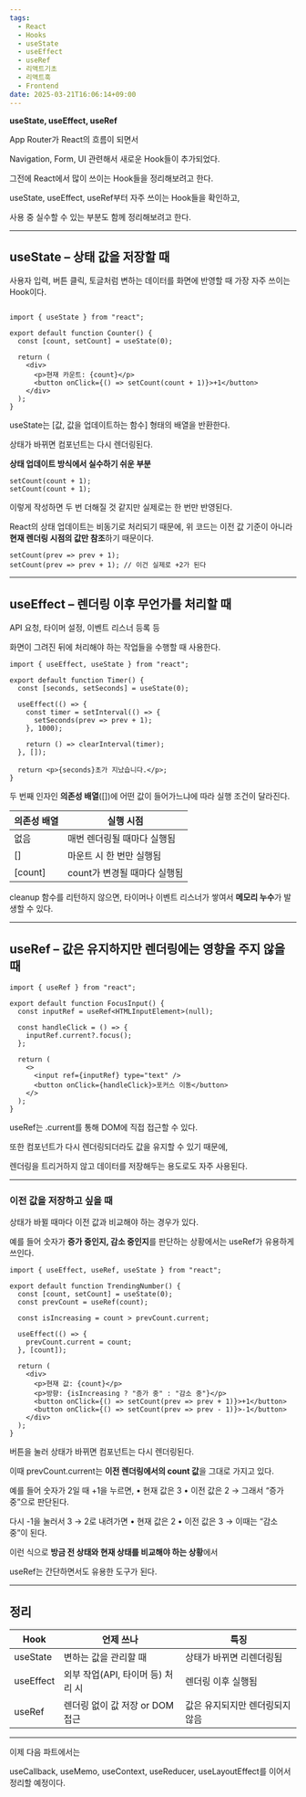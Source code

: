 ```yaml
---
tags:
  - React
  - Hooks
  - useState
  - useEffect
  - useRef
  - 리액트기초
  - 리액트훅
  - Frontend
date: 2025-03-21T16:06:14+09:00
---
```


**useState, useEffect, useRef**

App Router가 React의 흐름이 되면서

Navigation, Form, UI 관련해서 새로운 Hook들이 추가되었다.

그전에 React에서 많이 쓰이는 Hook들을 정리해보려고 한다.

useState, useEffect, useRef부터 자주 쓰이는 Hook들을 확인하고,

사용 중 실수할 수 있는 부분도 함께 정리해보려고 한다.

---

## **useState – 상태 값을 저장할 때**

사용자 입력, 버튼 클릭, 토글처럼 변하는 데이터를 화면에 반영할 때 가장 자주 쓰이는 Hook이다.

```

import { useState } from "react";

export default function Counter() {
  const [count, setCount] = useState(0);

  return (
    <div>
      <p>현재 카운트: {count}</p>
      <button onClick={() => setCount(count + 1)}>+1</button>
    </div>
  );
}
```

useState는 [값, 값을 업데이트하는 함수] 형태의 배열을 반환한다.

상태가 바뀌면 컴포넌트는 다시 렌더링된다.

**상태 업데이트 방식에서 실수하기 쉬운 부분**

```
setCount(count + 1);
setCount(count + 1);
```

이렇게 작성하면 두 번 더해질 것 같지만 실제로는 한 번만 반영된다.

React의 상태 업데이트는 비동기로 처리되기 때문에, 위 코드는 이전 값 기준이 아니라 **현재 렌더링 시점의 값만 참조**하기 때문이다.

```
setCount(prev => prev + 1);
setCount(prev => prev + 1); // 이건 실제로 +2가 된다
```

---

## **useEffect – 렌더링 이후 무언가를 처리할 때**

API 요청, 타이머 설정, 이벤트 리스너 등록 등

화면이 그려진 뒤에 처리해야 하는 작업들을 수행할 때 사용한다.

```
import { useEffect, useState } from "react";

export default function Timer() {
  const [seconds, setSeconds] = useState(0);

  useEffect(() => {
    const timer = setInterval(() => {
      setSeconds(prev => prev + 1);
    }, 1000);

    return () => clearInterval(timer);
  }, []);

  return <p>{seconds}초가 지났습니다.</p>;
}
```

두 번째 인자인 **의존성 배열**([])에 어떤 값이 들어가느냐에 따라 실행 조건이 달라진다.

| **의존성 배열** | **실행 시점**                |
| --------------- | ---------------------------- |
| 없음            | 매번 렌더링될 때마다 실행됨  |
| []              | 마운트 시 한 번만 실행됨     |
| [count]         | count가 변경될 때마다 실행됨 |

cleanup 함수를 리턴하지 않으면, 타이머나 이벤트 리스너가 쌓여서 **메모리 누수**가 발생할 수 있다.

---

## **useRef – 값은 유지하지만 렌더링에는 영향을 주지 않을 때**

```
import { useRef } from "react";

export default function FocusInput() {
  const inputRef = useRef<HTMLInputElement>(null);

  const handleClick = () => {
    inputRef.current?.focus();
  };

  return (
    <>
      <input ref={inputRef} type="text" />
      <button onClick={handleClick}>포커스 이동</button>
    </>
  );
}
```

useRef는 .current를 통해 DOM에 직접 접근할 수 있다.

또한 컴포넌트가 다시 렌더링되더라도 값을 유지할 수 있기 때문에,

렌더링을 트리거하지 않고 데이터를 저장해두는 용도로도 자주 사용된다.

---

### **이전 값을 저장하고 싶을 때**

상태가 바뀔 때마다 이전 값과 비교해야 하는 경우가 있다.

예를 들어 숫자가 **증가 중인지, 감소 중인지**를 판단하는 상황에서는 useRef가 유용하게 쓰인다.

```
import { useEffect, useRef, useState } from "react";

export default function TrendingNumber() {
  const [count, setCount] = useState(0);
  const prevCount = useRef(count);

  const isIncreasing = count > prevCount.current;

  useEffect(() => {
    prevCount.current = count;
  }, [count]);

  return (
    <div>
      <p>현재 값: {count}</p>
      <p>방향: {isIncreasing ? "증가 중" : "감소 중"}</p>
      <button onClick={() => setCount(prev => prev + 1)}>+1</button>
      <button onClick={() => setCount(prev => prev - 1)}>-1</button>
    </div>
  );
}
```

버튼을 눌러 상태가 바뀌면 컴포넌트는 다시 렌더링된다.

이때 prevCount.current는 **이전 렌더링에서의 count 값**을 그대로 가지고 있다.

예를 들어 숫자가 2일 때 +1을 누르면,
• 현재 값은 3
• 이전 값은 2
→ 그래서 “증가 중”으로 판단된다.

다시 -1을 눌러서 3 → 2로 내려가면
• 현재 값은 2
• 이전 값은 3
→ 이때는 “감소 중”이 된다.

이런 식으로 **방금 전 상태와 현재 상태를 비교해야 하는 상황**에서

useRef는 간단하면서도 유용한 도구가 된다.

---

## **정리**

| **Hook**  | **언제 쓰나**                     | **특징**                        |
| --------- | --------------------------------- | ------------------------------- |
| useState  | 변하는 값을 관리할 때             | 상태가 바뀌면 리렌더링됨        |
| useEffect | 외부 작업(API, 타이머 등) 처리 시 | 렌더링 이후 실행됨              |
| useRef    | 렌더링 없이 값 저장 or DOM 접근   | 값은 유지되지만 렌더링되지 않음 |

---

이제 다음 파트에서는

useCallback, useMemo, useContext, useReducer, useLayoutEffect를 이어서 정리할 예정이다.
